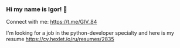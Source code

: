 ### Hi my name is Igor! 👋
Connect with me:
https://t.me/GIV_84

I'm looking for a job in the python-developer specialty and here is my resume 
https://cv.hexlet.io/ru/resumes/2835

<!--
**igor130384/igor130384** is a ✨ _special_ ✨ repository because its `README.md` (this file) appears on your GitHub profile.

Here are some ideas to get you started:

- 🔭 I’m currently working on ...
- 🌱 I’m currently learning ...
- 👯 I’m looking to collaborate on ...
- 🤔 I’m looking for help with ...
- 💬 Ask me about ...
- 📫 How to reach me: ...
- 😄 Pronouns: ...
- ⚡ Fun fact: ...
-->
